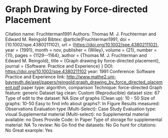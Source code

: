 # Graph Drawing by Force-directed Placement

Citation name: Fruchterman1991
Authors: Thomas M. J. Fruchterman and Edward M. Reingold
Bibtex: @article{Fruchterman1991,
doi = {10.1002/spe.4380211102},
url = {https://doi.org/10.1002/spe.4380211102},
year = {1991},
month = nov,
publisher = {Wiley},
volume = {21},
number = {11},
pages = {1129--1164},
author = {Thomas M. J. Fruchterman and Edward M. Reingold},
title = {Graph drawing by force-directed placement},
journal = {Software: Practice and Experience}
}
DOI: https://doi.org/10.1002/spe.4380211102
year: 1991
Conference: Software Practice and Experience
link: http://www.mathe2.uni-bayreuth.de/axel/papers/reingold:graph_drawing_by_force_directed_placement.pdf
paper type: algorithm, comparison
Technique: force-directed
Graph feature: generic
Dataset tag clean: Custom (Reproducible)
dataset size: 67
Type of edit to the dataset: NA
Size of graphs (Clean up): 10 - 50
Size of graphs: 10-50
Easy to find info about graphs?: In Figure
Results measured: Observations
Evaluation type (Multi-Select): Case Study
Evaluation type: visual
Supplemental material (Multi-select): no
Supplemental material available: no
Does Provide Code: In Paper
Type of storage for supplemental material: NA
To review: No
Go find the datasets: No
Go hunt for citations: No
Great example: Yes